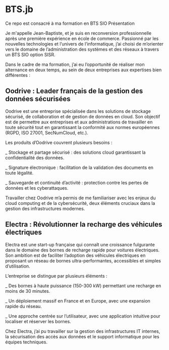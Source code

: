 # BTS.jb
Ce repo est consacré à ma formation en BTS SIO
Présentation

Je m'appelle Jean-Baptiste, et je suis en reconversion professionnelle après une première expérience en école de commerce. Passionné par les nouvelles technologies et l’univers de l’informatique, j’ai choisi de m’orienter vers le domaine de l’administration des systèmes et des réseaux à travers un BTS SIO option SISR.

Dans le cadre de ma formation, j’ai eu l’opportunité de réaliser mon alternance en deux temps, au sein de deux entreprises aux expertises bien différentes :
## Oodrive : Leader français de la gestion des données sécurisées

Oodrive est une entreprise spécialisée dans les solutions de stockage sécurisé, de collaboration et de gestion de données en cloud. Son objectif est de permettre aux entreprises et aux administrations de travailler en toute sécurité tout en garantissant la conformité aux normes européennes (RGPD, ISO 27001, SecNumCloud, etc.).

Les produits d’Oodrive couvrent plusieurs besoins :

_ Stockage et partage sécurisé : des solutions cloud garantissant la confidentialité des données.
    
_ Signature électronique : facilitation de la validation des documents en toute légalité.

_ Sauvegarde et continuité d’activité : protection contre les pertes de données et les cyberattaques.

Travailler chez Oodrive m’a permis de me familiariser avec les enjeux du cloud computing et de la cybersécurité, deux éléments cruciaux dans la gestion des infrastructures modernes.
## Electra : Révolutionner la recharge des véhicules électriques

Electra est une start-up française qui connaît une croissance fulgurante dans le domaine des bornes de recharge rapide pour voitures électriques. Son ambition est de faciliter l’adoption des véhicules électriques en proposant un réseau de bornes ultra-performantes, accessibles et simples d’utilisation.

L’entreprise se distingue par plusieurs éléments :

_ Des bornes à haute puissance (150-300 kW) permettant une recharge en moins de 30 minutes.

_ Un déploiement massif en France et en Europe, avec une expansion rapide du réseau.

_ Une approche centrée sur l’utilisateur, avec une application intuitive pour localiser et réserver les bornes.

Chez Electra, j’ai pu travailler sur la gestion des infrastructures IT internes, la sécurisation des accès aux données et le support informatique pour les équipes techniques.
